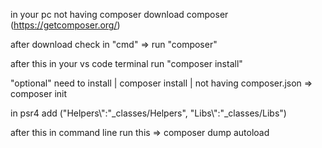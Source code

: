 in your pc not having composer download composer
(https://getcomposer.org/)

after download check in "cmd" => run "composer"

after this in your vs code terminal run "composer install"

"optional"
need to install |
composer install | not having composer.json =>
composer init

in psr4 add ("Helpers\\":"_classes/Helpers",
            "Libs\\":"_classes/Libs")

after this in command line run this =>
composer dump autoload